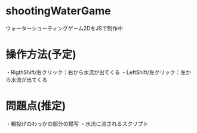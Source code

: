 # shootingWaterGame
ウォーターシューティングゲーム2DをJSで制作中

# 操作方法(予定)
・RigthShift/右クリック：右から水流が出てくる
・LeftShift/左クリック：左から水流が出てくる

# 問題点(推定)
・輪投げのわっかの部分の描写
・水流に流されるスクリプト

